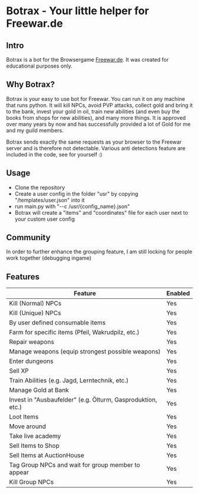 # Botrax - Your little helper for Freewar.de

## Intro
Botrax is a bot for the Browsergame [Freewar.de](https://freewar.de). It was created for educational purposes only.

## Why Botrax?
Botrax is your easy to use bot for Freewar. You can run it on any machine that runs python.
It will kill NPCs, avoid PVP attacks, collect gold and bring it to the bank, invest your gold in oil, train new abilities (and even buy the books from shops for new abilities), and many more things.
It is approved over many years by now and has successfully provided a lot of Gold for me and my guild members.

Botrax sends exactly the same requests as your browser to the Freewar server and is therefore not detectable.
Various anti detections feature are included in the code, see for yourself :)

## Usage
- Clone the repository
- Create a user config in the folder "usr" by copying "/templates/user.json" into it
- run main.py with "--c /usr/{config_name}.json"
- Botrax will create a "items" and "coordinates" file for each user next to your custom user config

## Community
In order to further enhance the grouping feature, I am still locking for people work together (debugging ingame)

## Features
| Feature  | Enabled |
|---|---|
| Kill (Normal) NPCs  |  Yes  |
| Kill (Unique) NPCs  |  Yes  |
| By user defined consumable items  |  Yes  |
| Farm for specific items (Pfeil, Wakrudpilz, etc.)  |  Yes  |
| Repair weapons  |  Yes  |
| Manage weapons (equip strongest possible weapons) |  Yes  |
| Enter dungeons |  Yes  |
| Sell XP |  Yes  |
| Train Abilities (e.g. Jagd, Lerntechnik, etc.) |  Yes  |
| Manage Gold at Bank |  Yes  |
| Invest in "Ausbaufelder" (e.g. Ölturm, Gasproduktion, etc.) |  Yes  |
| Loot Items  |  Yes   |
| Move around  |  Yes  |
| Take live academy |  Yes |
| Sell Items to Shop |  Yes |
| Sell Items at AuctionHouse |  Yes |
| Tag Group NPCs and wait for group member to appear |  Yes |
| Kill Group NPCs |  Yes |
